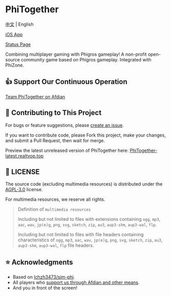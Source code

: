 # PhiTogether

[中文](README_zh.md) | English

[iOS App](https://testflight.apple.com/join/jMbjenat)

[Status Page](https://status.phitogether.fun)

Combining multiplayer gaming with Phigros gameplay! A non-profit open-source community game based on Phigros gameplay. Integrated with PhiZone.

## 👍 Support Our Continuous Operation

[Team PhiTogether on Afdian](https://afdian.com/a/PhiTogether)

## 💪 Contributing to This Project

For bugs or feature suggestions, please [create an issue](https://github.com/Team-PhiTogether/PhiTogether/issues/new).

If you want to contribute code, please Fork this project, make your changes, and submit a Pull Request, then wait for merge.

Preview the latest unreleased version of PhiTogether here: [PhiTogether-latest.realtvop.top](https://PhiTogether-latest.realtvop.top/)

## 📃 LICENSE

The source code (excluding multimedia resources) is distributed under the [AGPL-3.0](https://www.gnu.org/licenses/agpl-3.0.html) license.


For multimedia resources, we reserve all rights.

> Definition of `multimedia resources`
>
> Including but not limited to files with extensions containing `ogg`, `mp3`, `aac`, `wav`, `jp(e)g`, `png`, `svg`, `sketch`, `zip`, `au3`, `aup3-shm`, `aup3-wal`, `flp`.
>
> Including but not limited to files with file headers containing characteristics of `ogg`, `mp3`, `aac`, `wav`, `jp(e)g`, `png`, `svg`, `sketch`, `zip`, `au3`, `aup3-shm`, `aup3-wal`, `flp` file headers.

## ⭐ Acknowledgments

- Based on [lchzh3473/sim-phi](https://github.com/lchzh3473/sim-phi).
- All players who [support us through Afdian and other means](https://afdian.com/a/PhiTogether?tab=sponsor).
- And you in front of the screen!
